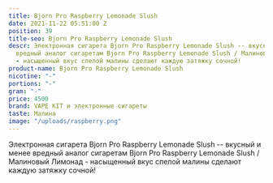 ```yaml
---
title: Bjorn Pro Raspberry Lemonade Slush
date: 2021-11-22 05:51:00 Z
position: 39
title-seo: Bjorn Pro Raspberry Lemonade Slush
descr: Электронная сигарета Bjorn Pro Raspberry Lemonade Slush -- вкусный и менее
  вредный аналог сигаретам Bjorn Pro Raspberry Lemonade Slush / Малиновый Лимонад
  - насыщенный вкус спелой малины сделают каждую затяжку сочной!
product-name: Bjorn Pro Raspberry Lemonade Slush
nicotine: "-"
portions: "-"
gram: "-"
price: 4500
brand: VAPE KIT и электронные сигареты
taste: Малина
image: "/uploads/raspberry.png"
---
```


Электронная сигарета Bjorn Pro Raspberry Lemonade Slush -- вкусный и менее вредный аналог сигаретам Bjorn Pro Raspberry Lemonade Slush / Малиновый Лимонад - насыщенный вкус спелой малины сделают каждую затяжку сочной!